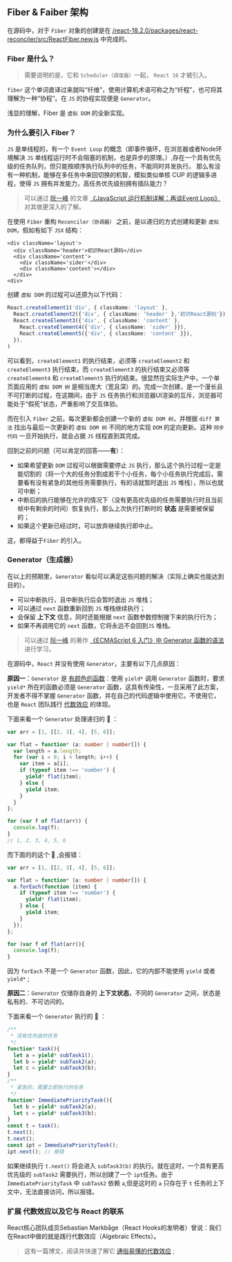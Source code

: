 ## Fiber & Faiber 架构
在源码中，对于 `Fiber` 对象的创建是在 [/react-18.2.0/packages/react-reconciler/src/ReactFiber.new.js](https://github.com/MrArky/ReactSourceCode/blob/main/packages/react-18.2.0/packages/react-reconciler/src/ReactFiber.new.js) 中完成的。
### Fiber 是什么？
> 需要说明的是，它和 `Scheduler（调度器）`一起， `React 16` 才被引入。

`fiber` 这个单词直译过来就叫“纤维”，使用计算机术语可称之为“纤程”，也可将其理解为一种“协程”。在 `JS` 的协程实现便是 `Generator`。

浅显的理解，Fiber 是 `虚拟 DOM` 的全新实现。
### 为什么要引入 Fiber？
`JS` 是单线程的，有一个 `Event Loop` 的概念（即事件循环，在浏览器或者Node环境解决 `JS` 单线程运行时不会阻塞的机制，也是异步的原理。）,存在一个具有优先级的任务队列，但只能按顺序执行队列中的任务，不能同时并发执行。
那么有没有一种机制，能够在多任务中来回切换的机智，模拟类似单核 CUP 的逻辑多进程，使得 `JS` 拥有并发能力，高任务优先级别拥有插队能力？
> 可以通过 [阮一峰](https://www.weibo.com/ruanyf) 的文章 [《JavaScript 运行机制详解：再谈Event Loop》](http://www.ruanyifeng.com/blog/2014/10/event-loop.html) 对其做更深入的了解。

在使用 `Fiber` 重构 `Reconciler（协调器）` 之前，是以递归的方式创建和更新 `虚拟 DOM`，假如有如下 `JSX` 结构：
``` JSX
<div className='layout'>
  <div className='header'>初识React源码</div>
  <div className='content'>
    <div className='sider'</div>
    <div className='content'></div>
  </div>
<div>
```
创建 `虚拟 DOM` 的过程可以还原为以下代码：
``` TypeScript
React.createElement1('div', { className: 'layout' },
  React.createElement2({'div', { className: 'header' },'初识React源码'}),
  React.createElement3({'div', { className: 'content' },
    React.createElement4({'div', { className: 'sider' }}),
    React.createElement5({'div', { className: 'content' }}),
  }),
)
```
可以看到，`createElement1` 的执行结束，必须等 `createElement2` 和  `createElement3` 执行结束，而 `createElement3` 的执行结束又必须等 `createElement4` 和 `createElement5` 执行的结束。很显然在实际生产中，一个单页面应用的 `虚拟 DOM 树` 是相当庞大（宽且深）的。完成一次创建，是一个漫长且不可打断的过程，在这期间，由于 `JS` 任务执行和浏览器UI渲染的互斥，浏览器可能处于“假死”状态，严重影响了交互体验。

而在引入 `Fiber` 之前，每次更新都会创建一个新的 `虚拟 DOM 树`，并根据 `diff 算法` 找出与最后一次更新的 `虚拟 DOM 树` 不同的地方实现 `DOM` 的定向更新。这种 `同步代码` 一旦开始执行，就会占据 `JS` 线程直到其完成。

回到之前的问题（可以肯定的回答——**有**）：
- 如果希望更新 `DOM` 过程可以根据需要停止 `JS` 执行，那么这个执行过程一定是能切割的（将一个大的任务分割成若干个小任务，每个小任务执行完成后，需要看有没有紧急的其他任务需要执行，有的话就暂时退出 `JS` 堆栈），所以也就可中断；
- 中断后的执行能够在允许的情况下（没有更高优先级的任务需要执行时且当前帧中有剩余的时间）恢复执行，那么上次执行打断时的 **状态** 是需要被保留的；
- 如果这个更新已经过时，可以放弃继续执行即中止。

这，都得益于`Fiber` 的引入。
### Generator（生成器）
在以上的预期里，`Generator` 看似可以满足这些问题的解决（实际上确实也能达到目的）。
- 可以中断执行，且中断执行后会暂时退出 `JS` 堆栈；
- 可以通过 `next` 函数重新回到 `JS` 堆栈继续执行；
- 会保留 **上下文** 信息，同时还能根据 `next` 函数参数控制接下来的执行行为；
- 如果不再调用它的 `next` 函数，它将永远不会回到`JS` 堆栈。
> 可以通过 [阮一峰](https://www.weibo.com/ruanyf) 的著作 [《ECMAScript 6 入门》中 Generator 函数的语法 ](https://es6.ruanyifeng.com/#docs/generator) 进行学习。

在源码中，`React` 并没有使用 `Generator`，主要有以下几点原因：

**原因一**：`Generator` 是 [有颜色的函数](https://journal.stuffwithstuff.com/2015/02/01/what-color-is-your-function/)：使用 `yield*` 调用 `Generator` 函数时，要求 `yield*` 所在的函数必须是 `Generator` 函数，这具有传染性，一旦采用了此方案，开发者不得不掌握 `Generator` 函数，并在自己的代码逻辑中使用它。不使用它，也是 `React` 团队践行 [代数效应](https://github.com/MrArky/ReactSourceCode/edit/main/%E5%AD%A6%E4%B9%A0%E6%89%8B%E5%86%8C/Reconciler%EF%BC%88%E5%8D%8F%E8%B0%83%E5%99%A8%EF%BC%89/Fiber.md#%E6%89%A9%E5%B1%95-%E4%BB%A3%E6%95%B0%E6%95%88%E5%BA%94%E4%BB%A5%E5%8F%8A%E5%AE%83%E4%B8%8E-react-%E7%9A%84%E8%81%94%E7%B3%BB) 的体现。

下面来看一个 `Generator` 处理递归的 🌰 ：
``` TypeScript
var arr = [1, [[2, 3], 4], [5, 6]];

var flat = function* (a: number | number[]) {
  var length = a.length;
  for (var i = 0; i < length; i++) {
    var item = a[i];
    if (typeof item !== 'number') {
      yield* flat(item);
    } else {
      yield item;
    }
  }
};

for (var f of flat(arr)) {
  console.log(f);
}
// 1, 2, 3, 4, 5, 6
```
而下面的的这个 🌰 ,会报错：
``` TypeScript
var arr = [1, [[2, 3], 4], [5, 6]];

var flat = function* (a: number | number[]) {
  a.forEach(function (item) {
    if (typeof item !== 'number') {
      yield* flat(item);
    } else {
      yield item;
    }
  });
};

for (var f of flat(arr)){
  console.log(f);
}
```
因为 `forEach` 不是一个 `Generator` 函数，因此，它的内部不能使用 `yield` 或者 `yield*` ;

**原因二**：`Generator` 仅储存自身的 **上下文状态**，不同的 `Generator` 之间，状态是私有的、不可访问的。

下面来看一个 `Generator` 执行的 🌰 ：
```  TypeScript
/**
 * 没有优先级的任务
 */
function* task(){
  let a = yield* subTask1();
  let b = yield* subTask2(a);
  let c = yield* subTask3(b);
}
/**
 * 紧急的，需要立即执行的任务
 */
function* ImmediatePriorityTask(){
  let b = yield* subTask2(a);
  let c = yield* subTask3(b);
}
const t = task();
t.next();
t.next();
const ipt = ImmediatePriorityTask();
ipt.next(); // 报错
```
如果继续执行 `t.next()` 将会进入 `subTask3(b)` 的执行。就在这时，一个具有更高优先级的 `subTask2` 需要执行，所以创建了一个 `ipt`任务。由于 `ImmediatePriorityTask` 中 `subTask2` 依赖 `a`,但是这时的 `a` 只存在于 `t` 任务的上下文中，无法直接访问，所以报错。

### 扩展 代数效应以及它与 React 的联系
React核心团队成员Sebastian Markbåge（React Hooks的发明者）曾说：我们在React中做的就是践行代数效应（Algebraic Effects）。
> 这有一篇博文，阅读并快速了解它 [通俗易懂的代数效应](https://overreacted.io/zh-hans/algebraic-effects-for-the-rest-of-us/) ;
